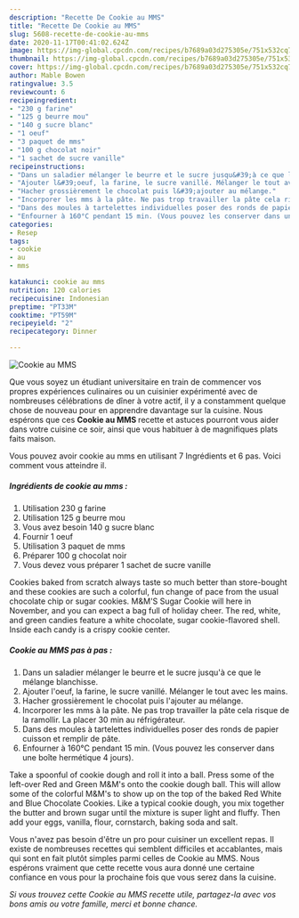 ```yaml
---
description: "Recette De Cookie au MMS"
title: "Recette De Cookie au MMS"
slug: 5608-recette-de-cookie-au-mms
date: 2020-11-17T00:41:02.624Z
image: https://img-global.cpcdn.com/recipes/b7689a03d275305e/751x532cq70/cookie-au-mms-photo-principale-de-la-recette.jpg
thumbnail: https://img-global.cpcdn.com/recipes/b7689a03d275305e/751x532cq70/cookie-au-mms-photo-principale-de-la-recette.jpg
cover: https://img-global.cpcdn.com/recipes/b7689a03d275305e/751x532cq70/cookie-au-mms-photo-principale-de-la-recette.jpg
author: Mable Bowen
ratingvalue: 3.5
reviewcount: 6
recipeingredient:
- "230 g farine"
- "125 g beurre mou"
- "140 g sucre blanc"
- "1 oeuf"
- "3 paquet de mms"
- "100 g chocolat noir"
- "1 sachet de sucre vanille"
recipeinstructions:
- "Dans un saladier mélanger le beurre et le sucre jusqu&#39;à ce que le mélange blanchisse."
- "Ajouter l&#39;oeuf, la farine, le sucre vanillé. Mélanger le tout avec les mains."
- "Hacher grossièrement le chocolat puis l&#39;ajouter au mélange."
- "Incorporer les mms à la pâte. Ne pas trop travailler la pâte cela risque de la ramollir. La placer 30 min au réfrigérateur."
- "Dans des moules à tartelettes individuelles poser des ronds de papier cuisson et remplir de pâte."
- "Enfourner à 160°C pendant 15 min. (Vous pouvez les conserver dans une boîte hermétique 4 jours)."
categories:
- Resep
tags:
- cookie
- au
- mms

katakunci: cookie au mms 
nutrition: 120 calories
recipecuisine: Indonesian
preptime: "PT33M"
cooktime: "PT59M"
recipeyield: "2"
recipecategory: Dinner

---
```



![Cookie au MMS](https://img-global.cpcdn.com/recipes/b7689a03d275305e/751x532cq70/cookie-au-mms-photo-principale-de-la-recette.jpg)

Que vous soyez un étudiant universitaire en train de commencer vos propres expériences culinaires ou un cuisinier expérimenté avec de nombreuses célébrations de dîner à votre actif, il y a constamment quelque chose de nouveau pour en apprendre davantage sur la cuisine. Nous espérons que ces <strong> Cookie au MMS </strong> recette et astuces pourront vous aider dans votre cuisine ce soir, ainsi que vous habituer à de magnifiques plats faits maison.

<!--inarticleads1-->

Vous pouvez avoir cookie au mms en utilisant 7 Ingrédients et 6 pas. Voici comment vous atteindre il.

##### Ingrédients de cookie au mms :

1. Utilisation 230 g farine
1. Utilisation 125 g beurre mou
1. Vous avez besoin 140 g sucre blanc
1. Fournir 1 oeuf
1. Utilisation 3 paquet de mms
1. Préparer 100 g chocolat noir
1. Vous devez vous préparer 1 sachet de sucre vanille


Cookies baked from scratch always taste so much better than store-bought and these cookies are such a colorful, fun change of pace from the usual chocolate chip or sugar cookies. M&amp;M&#39;S Sugar Cookie will here in November, and you can expect a bag full of holiday cheer. The red, white, and green candies feature a white chocolate, sugar cookie-flavored shell. Inside each candy is a crispy cookie center. 

<!--inarticleads2-->

##### Cookie au MMS pas à pas :

1. Dans un saladier mélanger le beurre et le sucre jusqu&#39;à ce que le mélange blanchisse.
1. Ajouter l&#39;oeuf, la farine, le sucre vanillé. Mélanger le tout avec les mains.
1. Hacher grossièrement le chocolat puis l&#39;ajouter au mélange.
1. Incorporer les mms à la pâte. Ne pas trop travailler la pâte cela risque de la ramollir. La placer 30 min au réfrigérateur.
1. Dans des moules à tartelettes individuelles poser des ronds de papier cuisson et remplir de pâte.
1. Enfourner à 160°C pendant 15 min. (Vous pouvez les conserver dans une boîte hermétique 4 jours).


Take a spoonful of cookie dough and roll it into a ball. Press some of the left-over Red and Green M&amp;M&#39;s onto the cookie dough ball. This will allow some of the colorful M&amp;M&#39;s to show up on the top of the baked Red White and Blue Chocolate Cookies. Like a typical cookie dough, you mix together the butter and brown sugar until the mixture is super light and fluffy. Then add your eggs, vanilla, flour, cornstarch, baking soda and salt. 

<!--inarticleads1-->

<p>
Vous n'avez pas besoin d'être un pro pour cuisiner un excellent repas. Il existe de nombreuses recettes qui semblent difficiles et accablantes, mais qui sont en fait plutôt simples parmi celles de Cookie au MMS. Nous espérons vraiment que cette recette vous aura donné une certaine confiance en vous pour la prochaine fois que vous serez dans la cuisine.
</p>

<p>
<i>Si vous trouvez cette Cookie au MMS recette utile, partagez-la avec vos bons amis ou votre famille, merci et bonne chance.</i>
</p>
